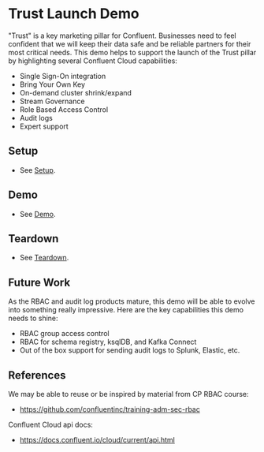 # Trust Launch Demo

"Trust" is a key marketing pillar for Confluent. Businesses need to feel confident that we will keep their data safe and be reliable partners for their most critical needs. This demo helps to support the launch of the Trust pillar by highlighting several Confluent Cloud capabilities:
- Single Sign-On integration
- Bring Your Own Key
- On-demand cluster shrink/expand
- Stream Governance
- Role Based Access Control
- Audit logs
- Expert support

## Setup

- See [Setup](./setup.md).

## Demo

- See [Demo](./demo.md).

## Teardown

- See [Teardown](./teardown.md).


## Future Work
As the RBAC and audit log products mature, this demo will be able to evolve into something really impressive. Here are the key capabilities this demo needs to shine:
- RBAC group access control
- RBAC for schema registry, ksqlDB, and Kafka Connect
- Out of the box support for sending audit logs to Splunk, Elastic, etc.

## References

We may be able to reuse or be inspired by material from CP RBAC course:
- https://github.com/confluentinc/training-adm-sec-rbac

Confluent Cloud api docs:
- https://docs.confluent.io/cloud/current/api.html